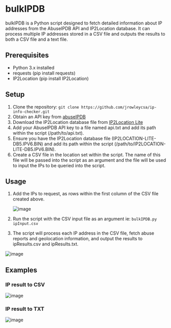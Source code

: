 # bulkIPDB

bulkIPDB is a Python script designed to fetch detailed information about IP addresses from the AbuseIPDB API and IP2Location database. It can process multiple IP addresses stored in a CSV file and outputs the results to both a CSV file and a text file.

## Prerequisites
- Python 3.x installed
- requests (pip install requests)
- IP2Location (pip install IP2Location)

## Setup

1. Clone the repository: `git clone https://github.com/jrowleycsa/ip-info-checker.git`
2. Obtain an API key from [abuseIPDB](https://www.abuseipdb.com)
3. Download the IP2Location database file from [IP2Location Lite](https://lite.ip2location.com/ip2location-lite)
4. Add your AbuseIPDB API key to a file named api.txt and add its path within the script (/path/to/api.txt).
5. Ensure you have the IP2Location database file (IP2LOCATION-LITE-DB5.IPV6.BIN) and add its path within the script (/path/to/IP2LOCATION-LITE-DB5.IPV6.BIN).
6. Create a CSV file in the location set within the script. The name of this file will be passed into the script as an argument and the file will be used to input the IPs to be queried into the script.

## Usage
1. Add the IPs to request, as rows within the first column of the CSV file created above.
   
   ![image](https://github.com/jrowleycsa/bulkIPDB/assets/152403367/d5690e88-184c-4b56-b3d6-f443b5787a86)
3. Run the script with the CSV input file as an argument ie: `bulkIPDB.py ipInput.csv`
4. The script will process each IP address in the CSV file, fetch abuse reports and geolocation information, and output the results to ipResults.csv and ipResults.txt.
   
![image](https://github.com/jrowleycsa/bulkIPDB/assets/152403367/66a5a167-5085-4722-98c0-d9c0c6913e9a)

## Examples
### IP result to CSV
![image](https://github.com/jrowleycsa/bulkIPDB/assets/152403367/dc7f1b06-7978-4038-aa29-5ce1466e531c)

### IP result to TXT
![image](https://github.com/jrowleycsa/bulkIPDB/assets/152403367/4fcef3b9-4400-4509-aa6b-e3018cda476f)



    
